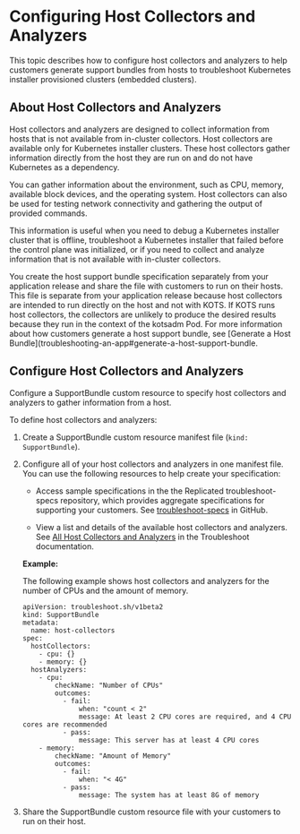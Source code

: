# Configuring Host Collectors and Analyzers

This topic describes how to configure host collectors and analyzers to help customers generate support bundles from hosts to troubleshoot Kubernetes installer provisioned clusters (embedded clusters).

## About Host Collectors and Analyzers

Host collectors and analyzers are designed to collect information from hosts that is not available from in-cluster collectors. Host collectors are available only for Kubernetes installer clusters. These host collectors gather information directly from the host they are run on and do not have Kubernetes as a dependency.

You can gather information about the environment, such as CPU, memory, available block devices, and the operating system. Host collectors can also be used for testing network connectivity and gathering the output of provided commands.

This information is useful when you need to debug a Kubernetes installer cluster that is offline, troubleshoot a Kubernetes installer that failed before the control plane was initialized, or if you need to collect and analyze information that is not available with in-cluster collectors.

You create the host support bundle specification separately from your application release and share the file with customers to run on their hosts. This file is separate from your application release because host collectors are intended to run directly on the host and not with KOTS. If KOTS runs host collectors, the collectors are unlikely to produce the desired results because they run in the context of the kotsadm Pod. For more information about how customers generate a host support bundle, see [Generate a Host Bundle](troubleshooting-an-app#generate-a-host-support-bundle.

## Configure Host Collectors and Analyzers

Configure a SupportBundle custom resource to specify host collectors and analyzers to gather information from a host.

To define host collectors and analyzers:

1. Create a SupportBundle custom resource manifest file (`kind: SupportBundle`).

1. Configure all of your host collectors and analyzers in one manifest file. You can use the following resources to help create your specification:

    - Access sample specifications in the the Replicated troubleshoot-specs repository, which provides aggregate specifications for supporting your customers. See [troubleshoot-specs](https://github.com/replicatedhq/troubleshoot-specs) in GitHub.

    - View a list and details of the available host collectors and analyzers. See [All Host Collectors and Analyzers](https://troubleshoot.sh/docs/host-collect-analyze/all/) in the Troubleshoot documentation.

    **Example:**

    The following example shows host collectors and analyzers for the number of CPUs and the amount of memory.

    ```
    apiVersion: troubleshoot.sh/v1beta2
    kind: SupportBundle
    metadata:
      name: host-collectors
    spec:
      hostCollectors:
        - cpu: {}
        - memory: {}
      hostAnalyzers:
        - cpu:
            checkName: "Number of CPUs"
            outcomes:
              - fail:
                  when: "count < 2"
                  message: At least 2 CPU cores are required, and 4 CPU cores are recommended
              - pass:
                  message: This server has at least 4 CPU cores
        - memory:
            checkName: "Amount of Memory"
            outcomes:
              - fail:
                  when: "< 4G"
              - pass:
                  message: The system has at least 8G of memory
    ```
1. Share the SupportBundle custom resource file with your customers to run on their host.
